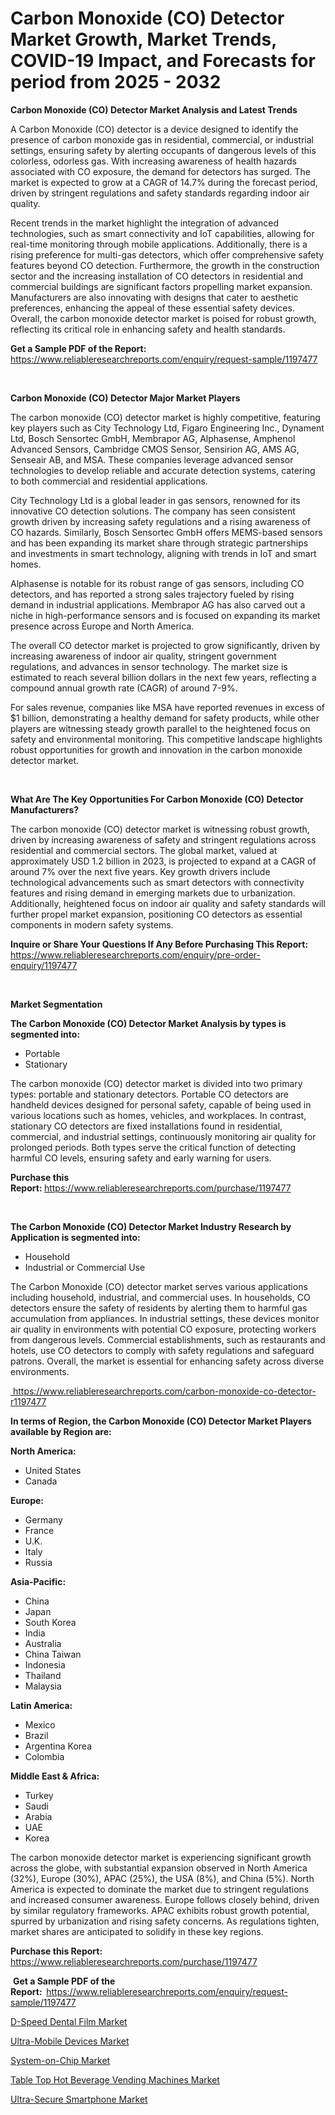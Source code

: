 <p><h1>Carbon Monoxide (CO) Detector Market Growth, Market Trends, COVID-19 Impact, and Forecasts for period from 2025 - 2032</h1></p><p><strong>Carbon Monoxide (CO) Detector Market Analysis and Latest Trends</strong></p>
<p><p>A Carbon Monoxide (CO) detector is a device designed to identify the presence of carbon monoxide gas in residential, commercial, or industrial settings, ensuring safety by alerting occupants of dangerous levels of this colorless, odorless gas. With increasing awareness of health hazards associated with CO exposure, the demand for detectors has surged. The market is expected to grow at a CAGR of 14.7% during the forecast period, driven by stringent regulations and safety standards regarding indoor air quality.</p><p>Recent trends in the market highlight the integration of advanced technologies, such as smart connectivity and IoT capabilities, allowing for real-time monitoring through mobile applications. Additionally, there is a rising preference for multi-gas detectors, which offer comprehensive safety features beyond CO detection. Furthermore, the growth in the construction sector and the increasing installation of CO detectors in residential and commercial buildings are significant factors propelling market expansion. Manufacturers are also innovating with designs that cater to aesthetic preferences, enhancing the appeal of these essential safety devices. Overall, the carbon monoxide detector market is poised for robust growth, reflecting its critical role in enhancing safety and health standards.</p></p>
<p><strong>Get a Sample PDF of the Report:&nbsp;</strong> <a href="https://www.reliableresearchreports.com/enquiry/request-sample/1197477?utm_campaign=11&utm_medium=2&utm_source=Github&utm_content=ia&utm_term=26032025&utm_id=carbon-monoxide-co-detector">https://www.reliableresearchreports.com/enquiry/request-sample/1197477</a></p>
<p>&nbsp;</p>
<p><strong>Carbon Monoxide (CO) Detector Major Market Players</strong></p>
<p><p>The carbon monoxide (CO) detector market is highly competitive, featuring key players such as City Technology Ltd, Figaro Engineering Inc., Dynament Ltd, Bosch Sensortec GmbH, Membrapor AG, Alphasense, Amphenol Advanced Sensors, Cambridge CMOS Sensor, Sensirion AG, AMS AG, Senseair AB, and MSA. These companies leverage advanced sensor technologies to develop reliable and accurate detection systems, catering to both commercial and residential applications.</p><p>City Technology Ltd is a global leader in gas sensors, renowned for its innovative CO detection solutions. The company has seen consistent growth driven by increasing safety regulations and a rising awareness of CO hazards. Similarly, Bosch Sensortec GmbH offers MEMS-based sensors and has been expanding its market share through strategic partnerships and investments in smart technology, aligning with trends in IoT and smart homes.</p><p>Alphasense is notable for its robust range of gas sensors, including CO detectors, and has reported a strong sales trajectory fueled by rising demand in industrial applications. Membrapor AG has also carved out a niche in high-performance sensors and is focused on expanding its market presence across Europe and North America.</p><p>The overall CO detector market is projected to grow significantly, driven by increasing awareness of indoor air quality, stringent government regulations, and advances in sensor technology. The market size is estimated to reach several billion dollars in the next few years, reflecting a compound annual growth rate (CAGR) of around 7-9%.</p><p>For sales revenue, companies like MSA have reported revenues in excess of $1 billion, demonstrating a healthy demand for safety products, while other players are witnessing steady growth parallel to the heightened focus on safety and environmental monitoring. This competitive landscape highlights robust opportunities for growth and innovation in the carbon monoxide detector market.</p></p>
<p>&nbsp;</p>
<p><strong>What Are The Key Opportunities For Carbon Monoxide (CO) Detector Manufacturers?</strong></p>
<p><p>The carbon monoxide (CO) detector market is witnessing robust growth, driven by increasing awareness of safety and stringent regulations across residential and commercial sectors. The global market, valued at approximately USD 1.2 billion in 2023, is projected to expand at a CAGR of around 7% over the next five years. Key growth drivers include technological advancements such as smart detectors with connectivity features and rising demand in emerging markets due to urbanization. Additionally, heightened focus on indoor air quality and safety standards will further propel market expansion, positioning CO detectors as essential components in modern safety systems.</p></p>
<p><strong>Inquire or Share Your Questions If Any Before Purchasing This Report:</strong> <a href="https://www.reliableresearchreports.com/enquiry/pre-order-enquiry/1197477?utm_campaign=11&utm_medium=2&utm_source=Github&utm_content=ia&utm_term=26032025&utm_id=carbon-monoxide-co-detector">https://www.reliableresearchreports.com/enquiry/pre-order-enquiry/1197477</a></p>
<p>&nbsp;</p>
<p><strong>Market Segmentation</strong></p>
<p><strong>The Carbon Monoxide (CO) Detector Market Analysis by types is segmented into:</strong></p>
<p><ul><li>Portable</li><li>Stationary</li></ul></p>
<p><p>The carbon monoxide (CO) detector market is divided into two primary types: portable and stationary detectors. Portable CO detectors are handheld devices designed for personal safety, capable of being used in various locations such as homes, vehicles, and workplaces. In contrast, stationary CO detectors are fixed installations found in residential, commercial, and industrial settings, continuously monitoring air quality for prolonged periods. Both types serve the critical function of detecting harmful CO levels, ensuring safety and early warning for users.</p></p>
<p><strong>Purchase this Report:&nbsp;</strong><a href="https://www.reliableresearchreports.com/purchase/1197477?utm_campaign=11&utm_medium=2&utm_source=Github&utm_content=ia&utm_term=26032025&utm_id=carbon-monoxide-co-detector">https://www.reliableresearchreports.com/purchase/1197477</a></p>
<p>&nbsp;</p>
<p><strong>The Carbon Monoxide (CO) Detector Market Industry Research by Application is segmented into:</strong></p>
<p><ul><li>Household</li><li>Industrial or Commercial Use</li></ul></p>
<p><p>The Carbon Monoxide (CO) detector market serves various applications including household, industrial, and commercial uses. In households, CO detectors ensure the safety of residents by alerting them to harmful gas accumulation from appliances. In industrial settings, these devices monitor air quality in environments with potential CO exposure, protecting workers from dangerous levels. Commercial establishments, such as restaurants and hotels, use CO detectors to comply with safety regulations and safeguard patrons. Overall, the market is essential for enhancing safety across diverse environments.</p></p>
<p><a href="https://www.reliableresearchreports.com/carbon-monoxide-co-detector-r1197477?utm_campaign=11&utm_medium=2&utm_source=Github&utm_content=ia&utm_term=26032025&utm_id=carbon-monoxide-co-detector">&nbsp;https://www.reliableresearchreports.com/carbon-monoxide-co-detector-r1197477</a></p>
<p><strong>In terms of Region, the Carbon Monoxide (CO) Detector Market Players available by Region are:</strong></p>
<p>
    <p> <strong> North America: </strong>
        <ul>
            <li>United States</li>
            <li>Canada</li>
        </ul>
        </p> 
    <p> <strong> Europe: </strong>
        <ul>
            <li>Germany</li>
            <li>France</li>
            <li>U.K.</li>
            <li>Italy</li>
            <li>Russia</li>
        </ul>
        </p> 
    <p> <strong> Asia-Pacific: </strong>
        <ul>
            <li>China</li>
            <li>Japan</li>
            <li>South Korea</li>
            <li>India</li>
            <li>Australia</li>
            <li>China Taiwan</li>
            <li>Indonesia</li>
            <li>Thailand</li>
            <li>Malaysia</li>
        </ul>
        </p> 
    <p> <strong> Latin America: </strong>
        <ul>
            <li>Mexico</li>
            <li>Brazil</li>
            <li>Argentina Korea</li>
            <li>Colombia</li>
        </ul>
        </p> 
    <p> <strong> Middle East & Africa: </strong>
        <ul>
            <li>Turkey</li>
            <li>Saudi</li>
            <li>Arabia</li>
            <li>UAE</li>
            <li>Korea</li>
        </ul>
    </p>
    </p>
<p><p>The carbon monoxide detector market is experiencing significant growth across the globe, with substantial expansion observed in North America (32%), Europe (30%), APAC (25%), the USA (8%), and China (5%). North America is expected to dominate the market due to stringent regulations and increased consumer awareness. Europe follows closely behind, driven by similar regulatory frameworks. APAC exhibits robust growth potential, spurred by urbanization and rising safety concerns. As regulations tighten, market shares are anticipated to solidify in these key regions.</p></p>
<p><strong>Purchase this Report: </strong><a href="https://www.reliableresearchreports.com/purchase/1197477?utm_campaign=11&utm_medium=2&utm_source=Github&utm_content=ia&utm_term=26032025&utm_id=carbon-monoxide-co-detector">https://www.reliableresearchreports.com/purchase/1197477</a></p>
<p>&nbsp;<strong>Get a Sample PDF of the Report:&nbsp;&nbsp;</strong><a href="https://www.reliableresearchreports.com/enquiry/request-sample/1197477?utm_campaign=11&utm_medium=2&utm_source=Github&utm_content=ia&utm_term=26032025&utm_id=carbon-monoxide-co-detector">https://www.reliableresearchreports.com/enquiry/request-sample/1197477</a></p>
<p><strong></strong></p>
<p><p><a href="https://github.com/abbasgwiltke/Market-Research-Report-List-1/blob/main/d-speed-dental-film-market.md?utm_campaign=11&utm_medium=2&utm_source=Github&utm_content=ia&utm_term=26032025&utm_id=carbon-monoxide-co-detector">D-Speed Dental Film Market</a></p><p><a href="https://github.com/zappasuccofz/Market-Research-Report-List-1/blob/main/ultra-mobile-devices-market.md?utm_campaign=11&utm_medium=2&utm_source=Github&utm_content=ia&utm_term=26032025&utm_id=carbon-monoxide-co-detector">Ultra-Mobile Devices Market</a></p><p><a href="https://github.com/lamlebienz7j/Market-Research-Report-List-1/blob/main/system-on-chip-market.md?utm_campaign=11&utm_medium=2&utm_source=Github&utm_content=ia&utm_term=26032025&utm_id=carbon-monoxide-co-detector">System-on-Chip Market</a></p><p><a href="https://github.com/artussavasrv/Market-Research-Report-List-1/blob/main/table-top-hot-beverage-vending-machines-market.md?utm_campaign=11&utm_medium=2&utm_source=Github&utm_content=ia&utm_term=26032025&utm_id=carbon-monoxide-co-detector">Table Top Hot Beverage Vending Machines Market</a></p><p><a href="https://github.com/tauchzuazoli/Market-Research-Report-List-1/blob/main/ultra-secure-smartphone-market.md?utm_campaign=11&utm_medium=2&utm_source=Github&utm_content=ia&utm_term=26032025&utm_id=carbon-monoxide-co-detector">Ultra-Secure Smartphone Market</a></p></p>